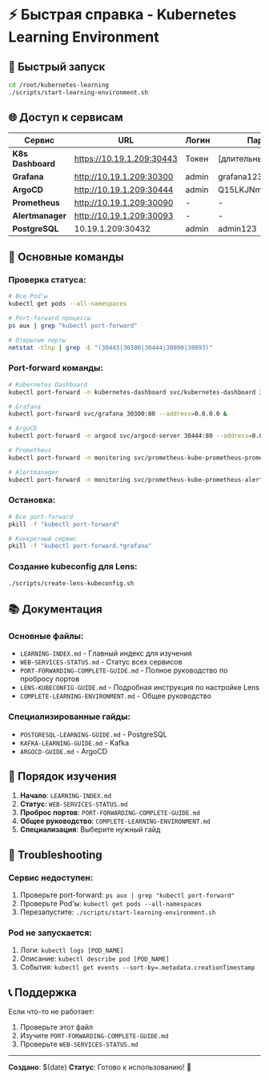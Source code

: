 # ⚡ Быстрая справка - Kubernetes Learning Environment

## 🚀 **Быстрый запуск**
```bash
cd /root/kubernetes-learning
./scripts/start-learning-environment.sh
```

## 🌐 **Доступ к сервисам**

| Сервис | URL | Логин | Пароль |
|--------|-----|-------|--------|
| **K8s Dashboard** | https://10.19.1.209:30443 | Токен | [длительный токен] |
| **Grafana** | http://10.19.1.209:30300 | admin | grafana123 |
| **ArgoCD** | http://10.19.1.209:30444 | admin | Q15LKJNm7K0WAFdw |
| **Prometheus** | http://10.19.1.209:30090 | - | - |
| **Alertmanager** | http://10.19.1.209:30093 | - | - |
| **PostgreSQL** | 10.19.1.209:30432 | admin | admin123 |

## 🔧 **Основные команды**

### **Проверка статуса:**
```bash
# Все Pod'ы
kubectl get pods --all-namespaces

# Port-forward процессы
ps aux | grep "kubectl port-forward"

# Открытые порты
netstat -tlnp | grep -E "(30443|30300|30444|30090|30093)"
```

### **Port-forward команды:**
```bash
# Kubernetes Dashboard
kubectl port-forward -n kubernetes-dashboard svc/kubernetes-dashboard 30443:443 --address=0.0.0.0 &

# Grafana
kubectl port-forward svc/grafana 30300:80 --address=0.0.0.0 &

# ArgoCD
kubectl port-forward -n argocd svc/argocd-server 30444:80 --address=0.0.0.0 &

# Prometheus
kubectl port-forward -n monitoring svc/prometheus-kube-prometheus-prometheus 30090:9090 --address=0.0.0.0 &

# Alertmanager
kubectl port-forward -n monitoring svc/prometheus-kube-prometheus-alertmanager 30093:9093 --address=0.0.0.0 &
```

### **Остановка:**
```bash
# Все port-forward
pkill -f "kubectl port-forward"

# Конкретный сервис
pkill -f "kubectl port-forward.*grafana"
```

### **Создание kubeconfig для Lens:**
```bash
./scripts/create-lens-kubeconfig.sh
```

## 📚 **Документация**

### **Основные файлы:**
- `LEARNING-INDEX.md` - Главный индекс для изучения
- `WEB-SERVICES-STATUS.md` - Статус всех сервисов
- `PORT-FORWARDING-COMPLETE-GUIDE.md` - Полное руководство по пробросу портов
- `LENS-KUBECONFIG-GUIDE.md` - Подробная инструкция по настройке Lens
- `COMPLETE-LEARNING-ENVIRONMENT.md` - Общее руководство

### **Специализированные гайды:**
- `POSTGRESQL-LEARNING-GUIDE.md` - PostgreSQL
- `KAFKA-LEARNING-GUIDE.md` - Kafka
- `ARGOCD-GUIDE.md` - ArgoCD

## 🎯 **Порядок изучения**

1. **Начало**: `LEARNING-INDEX.md`
2. **Статус**: `WEB-SERVICES-STATUS.md`
3. **Проброс портов**: `PORT-FORWARDING-COMPLETE-GUIDE.md`
4. **Общее руководство**: `COMPLETE-LEARNING-ENVIRONMENT.md`
5. **Специализация**: Выберите нужный гайд

## 🚨 **Troubleshooting**

### **Сервис недоступен:**
1. Проверьте port-forward: `ps aux | grep "kubectl port-forward"`
2. Проверьте Pod'ы: `kubectl get pods --all-namespaces`
3. Перезапустите: `./scripts/start-learning-environment.sh`

### **Pod не запускается:**
1. Логи: `kubectl logs [POD_NAME]`
2. Описание: `kubectl describe pod [POD_NAME]`
3. События: `kubectl get events --sort-by=.metadata.creationTimestamp`

## 📞 **Поддержка**

Если что-то не работает:
1. Проверьте этот файл
2. Изучите `PORT-FORWARDING-COMPLETE-GUIDE.md`
3. Проверьте `WEB-SERVICES-STATUS.md`

---

**Создано**: $(date)
**Статус**: Готово к использованию! 🎉
